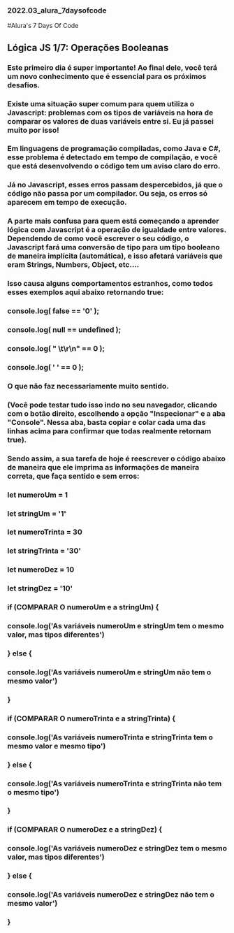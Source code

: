 ### 2022.03_alura_7daysofcode

#Alura's 7 Days Of Code

## Lógica JS 1/7: Operações Booleanas

### Este primeiro dia é super importante! Ao final dele, você terá um novo conhecimento que é essencial para os próximos desafios.

### Existe uma situação super comum para quem utiliza o Javascript: problemas com os tipos de variáveis na hora de comparar os valores de duas variáveis entre si. Eu já passei muito por isso!

### Em linguagens de programação compiladas, como Java e C#, esse problema é detectado em tempo de compilação, e você que está desenvolvendo o código tem um aviso claro do erro.

### Já no Javascript, esses erros passam despercebidos, já que o código não passa por um compilador. Ou seja, os erros só aparecem em tempo de execução.

### A parte mais confusa para quem está começando a aprender lógica com Javascript é a operação de igualdade entre valores. Dependendo de como você escrever o seu código, o Javascript fará uma conversão de tipo para um tipo booleano de maneira implícita (automática), e isso afetará variáveis que eram Strings, Numbers, Object, etc….

### Isso causa alguns comportamentos estranhos, como todos esses exemplos aqui abaixo retornando true:

### console.log( false == '0' );
### console.log( null == undefined );
### console.log( " \t\r\n" == 0 );
### console.log( ' ' == 0 );

### O que não faz necessariamente muito sentido.

### (Você pode testar tudo isso indo no seu navegador, clicando com o botão direito, escolhendo a opção "Inspecionar" e a aba "Console". Nessa aba, basta copiar e colar cada uma das linhas acima para confirmar que todas realmente retornam true).

### Sendo assim, a sua tarefa de hoje é reescrever o código abaixo de maneira que ele imprima as informações de maneira correta, que faça sentido e sem erros:

### let numeroUm = 1
### let stringUm = '1'
### let numeroTrinta = 30
### let stringTrinta = '30'
### let numeroDez = 10
### let stringDez = '10'

### if (COMPARAR O numeroUm e a stringUm) {
###   console.log('As variáveis numeroUm e stringUm tem o mesmo valor, mas tipos diferentes')
### } else {
###   console.log('As variáveis numeroUm e stringUm não tem o mesmo valor')
### }

### if (COMPARAR O numeroTrinta e a stringTrinta) {
###   console.log('As variáveis numeroTrinta e stringTrinta tem o mesmo valor e mesmo tipo')
### } else {
###   console.log('As variáveis numeroTrinta e stringTrinta não tem o mesmo tipo')
### }

### if (COMPARAR O numeroDez e a stringDez) {
###   console.log('As variáveis numeroDez e stringDez tem o mesmo valor, mas tipos diferentes')
### } else {
###   console.log('As variáveis numeroDez e stringDez não tem o mesmo valor')
### }
